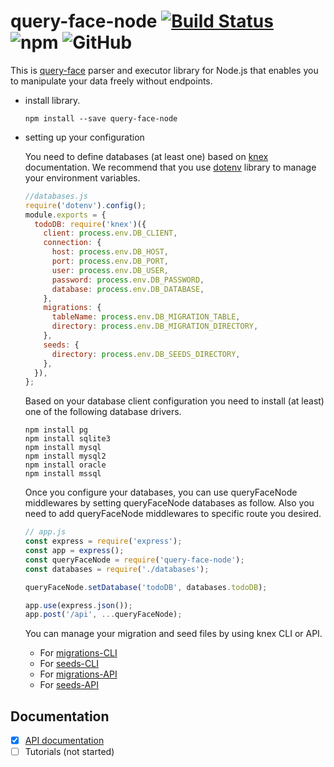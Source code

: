 # query-face-node [![Build Status](https://travis-ci.org/enginustun/query-face-node.svg?branch=master)](https://travis-ci.org/enginustun/query-face-node) ![npm](https://img.shields.io/npm/v/query-face-node) ![GitHub](https://img.shields.io/github/license/enginustun/query-face-node)

This is [query-face](https://github.com/enginustun/query-face) parser and executor library for Node.js that enables you to manipulate your data freely without endpoints.

- install library.

  ```
  npm install --save query-face-node
  ```

- setting up your configuration

  You need to define databases (at least one) based on [knex](https://knexjs.org) documentation. We recommend that you use [dotenv](https://github.com/motdotla/dotenv) library to manage your environment variables.

  ```javascript
  //databases.js
  require('dotenv').config();
  module.exports = {
    todoDB: require('knex')({
      client: process.env.DB_CLIENT,
      connection: {
        host: process.env.DB_HOST,
        port: process.env.DB_PORT,
        user: process.env.DB_USER,
        password: process.env.DB_PASSWORD,
        database: process.env.DB_DATABASE,
      },
      migrations: {
        tableName: process.env.DB_MIGRATION_TABLE,
        directory: process.env.DB_MIGRATION_DIRECTORY,
      },
      seeds: {
        directory: process.env.DB_SEEDS_DIRECTORY,
      },
    }),
  };
  ```

  Based on your database client configuration you need to install (at least) one of the following database drivers.

  ```
  npm install pg
  npm install sqlite3
  npm install mysql
  npm install mysql2
  npm install oracle
  npm install mssql
  ```

  Once you configure your databases, you can use queryFaceNode middlewares by setting queryFaceNode databases as follow. Also you need to add queryFaceNode middlewares to specific route you desired.

  ```javascript
  // app.js
  const express = require('express');
  const app = express();
  const queryFaceNode = require('query-face-node');
  const databases = require('./databases');

  queryFaceNode.setDatabase('todoDB', databases.todoDB);

  app.use(express.json());
  app.post('/api', ...queryFaceNode);
  ```

  You can manage your migration and seed files by using knex CLI or API.

  - For [migrations-CLI](https://knexjs.org/#Migrations-CLI)
  - For [seeds-CLI](https://knexjs.org/#Seeds-CLI)
  - For [migrations-API](https://knexjs.org/#Migrations-API)
  - For [seeds-API](https://knexjs.org/#Seeds-API)

## Documentation

  - [x] [API documentation](https://enginustun.github.io/query-face-node/)
  - [ ] Tutorials (not started)
